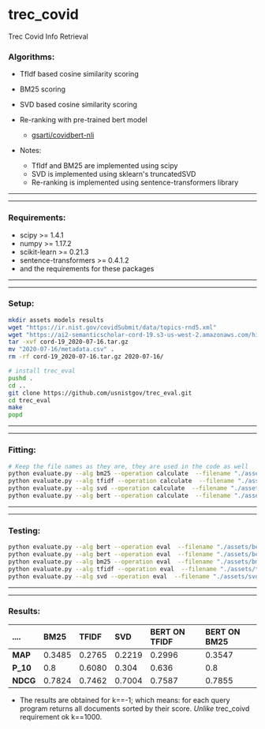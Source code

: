 # trec_covid
Trec Covid Info Retrieval

### Algorithms:
* TfIdf based cosine similarity scoring
* BM25 scoring
* SVD based cosine similarity scoring
* Re-ranking with pre-trained bert model
    * [gsarti/covidbert-nli](https://huggingface.co/gsarti/covidbert-nli)

* Notes:
    * TfIdf and BM25 are implemented using scipy
    * SVD is implemented using sklearn's truncatedSVD
    * Re-ranking is implemented using sentence-transformers library

***
***

### Requirements:
* scipy >= 1.4.1
* numpy >= 1.17.2
* scikit-learn >= 0.21.3 
* sentence-transformers >= 0.4.1.2 
* and the requirements for these packages

***
***

### Setup:
```bash
mkdir assets models results 
wget "https://ir.nist.gov/covidSubmit/data/topics-rnd5.xml"
wget "https://ai2-semanticscholar-cord-19.s3-us-west-2.amazonaws.com/historical_releases/cord-19_2020-07-16.tar.gz"
tar -xvf cord-19_2020-07-16.tar.gz
mv "2020-07-16/metadata.csv" .
rm -rf cord-19_2020-07-16.tar.gz 2020-07-16/

# install trec_eval
pushd .
cd ..
git clone https://github.com/usnistgov/trec_eval.git
cd trec_eval
make
popd
```

***
***

### Fitting:
```bash
# Keep the file names as they are, they are used in the code as well
python evaluate.py --alg bm25 --operation calculate  --filename "./assets/bm25"
python evaluate.py --alg tfidf --operation calculate  --filename "./assets/tfidf"
python evaluate.py --alg svd --operation calculate  --filename "./assets/svd"
python evaluate.py --alg bert --operation calculate  --filename "./assets/bert" --bert-base-alg bm25
```

***
***


### Testing:
```bash
python evaluate.py --alg bert --operation eval  --filename "./assets/bert" --bert-base-alg tfidf --k -1
python evaluate.py --alg bert --operation eval  --filename "./assets/bert" --bert-base-alg bm25 --k -1
python evaluate.py --alg bm25 --operation eval  --filename "./assets/bm25"  --k -1
python evaluate.py --alg tfidf --operation eval  --filename "./assets/tfidf"  --k -1
python evaluate.py --alg svd --operation eval  --filename "./assets/svd_1000"  --k -1
```

***
***

### Results:
| ....          | BM25          | TFIDF         | SVD           | BERT ON TFIDF | BERT ON BM25  |
|:------------- |:------------- |:------------- |:------------- |:------------- |:------------- |
| **MAP**       | 0.3485        | 0.2765        | 0.2219        | 0.2996        | 0.3547        |
| **P_10**      | 0.8           | 0.6080        | 0.304         | 0.636         | 0.8           |
| **NDCG**      | 0.7824        | 0.7462        | 0.7004        | 0.7587        | 0.7855        |


* The results are obtained for k==-1; which means: for each query program returns all documents sorted by their score. *Unlike* trec_coivd requirement ok k==1000.
